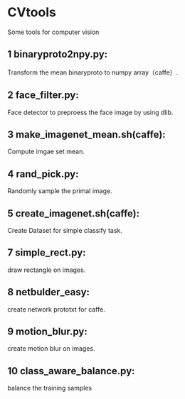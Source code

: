 # CVtools
Some tools for computer vision 

## 1 binaryproto2npy.py:
Transform the mean binaryproto to numpy array（caffe）.
## 2 face_filter.py:
Face detector to preproess the face image by using dlib. 
## 3 make_imagenet_mean.sh(caffe):
Compute imgae set mean.
## 4 rand_pick.py:
Randomly sample the primal image.
## 5 create_imagenet.sh(caffe):
Create Dataset for simple classify task.
## 7 simple_rect.py:
draw rectangle on images.
## 8 netbulder_easy:
create network prototxt for caffe.
## 9 motion_blur.py:
create motion blur on images.
## 10 class_aware_balance.py:
balance the training samples
